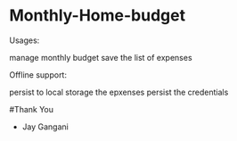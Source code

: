 # Monthly-Home-budget

Usages:

manage monthly budget
save the list of expenses



Offline support:

persist to local storage the epxenses
persist the credentials


#Thank You 
- Jay Gangani
